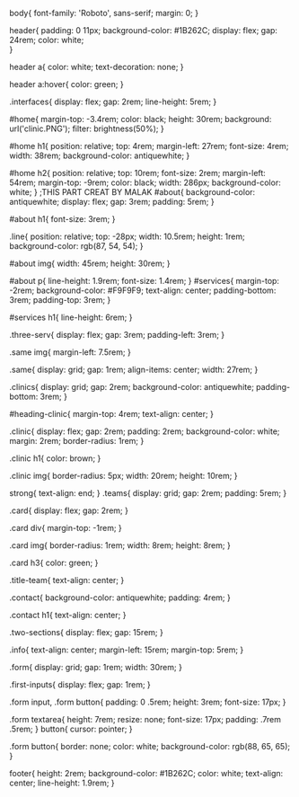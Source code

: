 body{
    font-family: 'Roboto', sans-serif;
    margin: 0;
}

header{
    padding: 0 11px;
    background-color: #1B262C;
    display: flex;
    gap: 24rem;
    color: white;    
}

header a{
    color: white;
    text-decoration: none;
}

header a:hover{
    color: green;
}

.interfaces{
    display: flex;
    gap: 2rem;
    line-height: 5rem;
}

#home{
    margin-top: -3.4rem;
    color: black;
    height: 30rem;
    background: url('clinic.PNG');
    filter: brightness(50%);
}

#home h1{
    position: relative;
    top: 4rem;
    margin-left: 27rem;
    font-size: 4rem;
    width: 38rem;
    background-color: antiquewhite;
}

#home h2{
    position: relative;
    top: 10rem;
    font-size: 2rem;
    margin-left: 54rem;
    margin-top: -9rem;
    color: black;
    width: 286px;
    background-color: white;
}
;THIS PART CREAT BY MALAK
#about{
    background-color: antiquewhite;
    display: flex;
    gap: 3rem;
    padding: 5rem;
}

#about h1{
    font-size: 3rem;
}


.line{
    position: relative;
    top: -28px;
    width: 10.5rem;
    height: 1rem;
    background-color: rgb(87, 54, 54);
}

#about img{
    width: 45rem;
    height: 30rem;
}

#about p{
    line-height: 1.9rem;
    font-size: 1.4rem;
}
#services{
    margin-top: -2rem;
    background-color: #F9F9F9;
    text-align: center;
    padding-bottom: 3rem;
    padding-top: 3rem;
}

#services h1{
    line-height: 6rem;
}

.three-serv{
    display: flex;
    gap: 3rem;
    padding-left: 3rem;
}

.same img{
    margin-left: 7.5rem;
}

.same{
    display: grid;
    gap: 1rem;
    align-items: center;
    width: 27rem;
}

.clinics{
    display: grid;
    gap: 2rem;
    background-color: antiquewhite;
    padding-bottom: 3rem;
}

#heading-clinic{
    margin-top: 4rem;
    text-align: center;
}

.clinic{
    display: flex;
    gap: 2rem;
    padding: 2rem;
    background-color: white;
    margin: 2rem;
    border-radius: 1rem;
}

.clinic h1{
    color: brown;
}

.clinic img{
    border-radius: 5px;
    width: 20rem;
    height: 10rem;
}

strong{
    text-align: end;
}
.teams{
    display: grid;
    gap: 2rem;
    padding: 5rem;
}


.card{
    display: flex;
    gap: 2rem;
}

.card div{
    margin-top: -1rem;
}

.card img{
    border-radius: 1rem;
    width: 8rem;
    height: 8rem;
}

.card h3{
    color: green;
}

.title-team{
    text-align: center;
}

.contact{
    background-color: antiquewhite;
    padding: 4rem;
}

.contact h1{
    text-align: center;
}

.two-sections{
    display: flex;
    gap: 15rem;
}

.info{
    text-align: center;
    margin-left: 15rem;
    margin-top: 5rem;
}

.form{
    display: grid;
    gap: 1rem;
    width: 30rem;
}

.first-inputs{
    display: flex;
    gap: 1rem;
}

.form input, .form button{
    padding: 0 .5rem;
    height: 3rem;
    font-size: 17px;
}

.form textarea{
    height: 7rem;
    resize: none;
    font-size: 17px;
    padding: .7rem .5rem;
}
button{
    cursor: pointer;
}

.form button{
    border: none;
    color: white;
    background-color: rgb(88, 65, 65);
}

footer{
    height: 2rem;
    background-color: #1B262C;
    color: white;
    text-align: center;
    line-height: 1.9rem;
}
